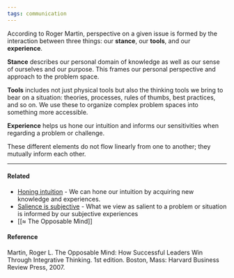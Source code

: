 ```yaml
---
tags: communication
---
```


According to Roger Martin, perspective on a given issue is formed by the
interaction between three things: our **stance**, our **tools**, and our
**experience**.

**Stance** describes our personal domain of knowledge as well as our sense of
ourselves and our purpose. This frames our personal perspective and approach to
the problem space.

**Tools** includes not just physical tools but also the thinking tools we bring
to bear on a situation: theories, processes, rules of thumbs, best practices,
and so on. We use these to organize complex problem spaces into something more
accessible.

**Experience** helps us hone our intuition and informs our sensitivities when
regarding a problem or challenge.

These different elements do not flow linearly from one to another; they mutually
inform each other.

---

#### Related

- [Honing intuition](https://publish.obsidian.md/mobydiction/notes/Honing+intuition)
  \- We can hone our intuition by acquiring new knowledge and experiences.
- [Salience is subjective](https://publish.obsidian.md/mobydiction/notes/Salience+is+subjective)
  \- What we view as salient to a problem or situation is informed by our
  subjective experiences
- [[≈ The Opposable Mind]]

#### Reference

Martin, Roger L. The Opposable Mind: How Successful Leaders Win Through
Integrative Thinking. 1st edition. Boston, Mass: Harvard Business Review
Press, 2007.
